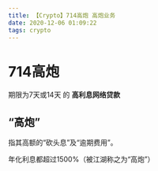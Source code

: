 ```yaml
---
title: 【Crypto】714高炮 高炮业务
date: 2020-12-06 01:09:22
tags: crypto
---
```


# 714高炮

期限为7天或14天 的 __高利息网络贷款__

## “高炮”

指其高额的“砍头息”及“逾期费用”。

年化利息都超过1500%（被江湖称之为“高炮”）

